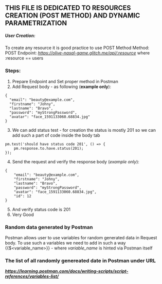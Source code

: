 ## THIS FILE IS DEDICATED TO RESOURCES CREATION (POST METHOD) AND DYNAMIC PARAMETRIZATION

##### User Creation:
To create any resource it is good practice to use POST Method
Method: POST
Endpoint: *https://olive-nasal-game.glitch.me/api/:resource* where :resource == users
### Steps:
1. Prepare Endpoint and Set proper method in Postman
2. Add Request body - as following (**example only**):
```
{
  "email": "beauty@example.com",
  "firstname": "Johny",
  "lastname": "Bravo",
  "password": "myStrongPassword",
  "avatar": "face_1591133060.68834.jpg"
}
```
3. We can add status test - for creation the status is mostly 201 so we can add such a part of code inside the body tab
```
pm.test('should have status code 201', () => {
    pm.response.to.have.status(201);
});
```
4. Send the request and verify the response body (*example only*):
```
{
    "email": "beauty@example.com",
    "firstname": "Johny",
    "lastname": "Bravo",
    "password": "myStrongPassword",
    "avatar": "face_1591133060.68834.jpg",
    "id": 12
}
```
5. And verify status code is 201
6. Very Good

### Random data generated by Postman
Postman allows user to use variables for random generated data in Request body.
To use such a variables we need to add in such a way {{$<variable_name>}} - where *variable_name* is hinted via Postman itself

### The list of all randomly genereated date in Postman under URL
***https://learning.postman.com/docs/writing-scripts/script-references/variables-list/***
